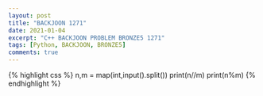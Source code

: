 ```yaml
---
layout: post
title: "BACKJOON 1271"
date: 2021-01-04
excerpt: "C++ BACKJOON PROBLEM BRONZE5 1271"
tags: [Python, BACKJOON, BRONZE5]
comments: true
---
```


{% highlight css %} 
n,m = map(int,input().split())
print(n//m)
print(n%m)
{% endhighlight %}

